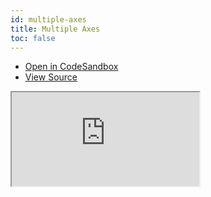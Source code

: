 ```yaml
---
id: multiple-axes
title: Multiple Axes
toc: false
---
```


- [Open in CodeSandbox](https://codesandbox.io/s/github/tannerlinsley/react-charts/tree/main/examples/multiple-axes)
- [View Source](https://github.com/tannerlinsley/react-charts/tree/main/examples/multiple-axes)

<iframe
  src="https://codesandbox.io/embed/github/tannerlinsley/react-charts/tree/main/examples/multiple-axes?autoresize=1&fontsize=14&theme=dark"
  title="tannerlinsley/react-charts: multiple-axes"
  sandbox="allow-forms allow-modals allow-popups allow-presentation allow-same-origin allow-scripts"
  style={{
    width: '100%',
    height: '80vh',
    border: '0',
    borderRadius: 8,
    overflow: 'hidden',
    position: 'static',
    zIndex: 0,
  }}
></iframe>
